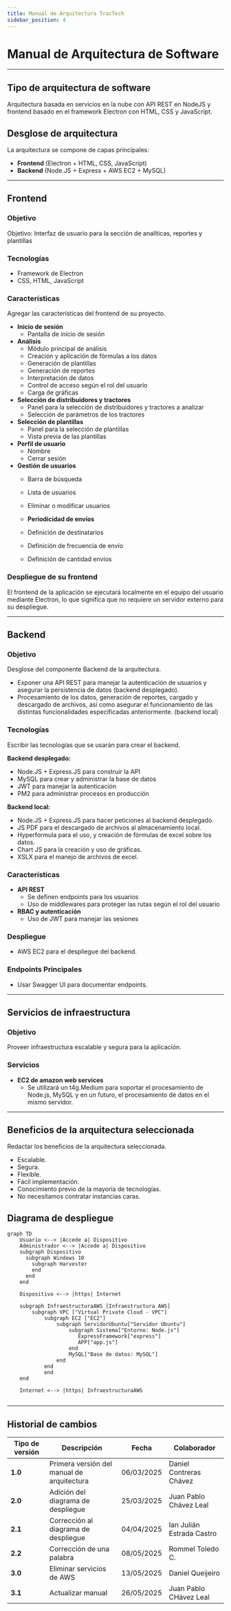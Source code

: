 ```yaml
---
title: Manual de Arquitectura TracTech
sidebar_position: 4
---
```


# Manual de Arquitectura de Software

---

## Tipo de arquitectura de software

Arquitectura basada en servicios en la nube con API REST en NodeJS y frontend basado en el framework Electron con HTML, CSS y JavaScript.

## Desglose de arquitectura

La arquitectura se compone de capas principales:

- **Frontend** (Electron + HTML, CSS, JavaScript)
- **Backend** (Node.JS + Express + AWS EC2 + MySQL)

---

## Frontend

### Objetivo

Objetivo: Interfaz de usuario para la sección de analíticas, reportes y plantillas

### Tecnologías

- Framework de Electron
- CSS, HTML, JavaScript

### Características

Agregar las características del frontend de su proyecto. 

- **Inicio de sesión**
  - Pantalla de inicio de sesión
- **Análisis**
  - Módulo principal de análisis
  - Creación y aplicación de fórmulas a los datos
  - Generación de plantillas
  - Generación de reportes
  - Interpretación de datos
  - Control de acceso según el rol del usuario
  - Carga de gráficas
- **Selección de distribuidores y tractores**
  - Panel para la selección de distribuidores y tractores a analizar
  - Selección de parámetros de los tractores
- **Selección de plantillas**
  - Panel para la selección de plantillas
  - Vista previa de las plantillas
- **Perfil de usuario**
  - Nombre
  - Cerrar sesión
- **Gestión de usuarios**
  - Barra de búsqueda
  - Lista de usuarios
  - Eliminar o modificar usuarios

  - **Periodicidad de envíos**
  - Definición de destinatarios
  - Definición de frecuencia de envío
  - Definición de cantidad envíos

### Despliegue de su frontend
El frontend de la aplicación se ejecutará localmente en el equipo del usuario mediante Electron, lo que significa que no requiere un servidor externo para su despliegue.

---

## Backend

### Objetivo
Desglose del componente Backend de la arquitectura. 

- Exponer una API REST para manejar la autenticación de usuarios y asegurar la persistencia de datos (backend desplegado).
- Procesamiento de los datos, generación de reportes, cargado y descargado de archivos, así como asegurar el funcionamiento de las distintas funcionalidades especificadas anteriormente. (backend local)

### Tecnologías
Escribir las tecnologías que se usarán para crear el backend.

**Backend desplegado:**
- Node.JS + Express.JS para construir la API
- MySQL para crear y administrar la base de datos
- JWT para manejar la autenticación
- PM2 para administrar procesos en producción

**Backend local:**
- Node.JS + Express.JS para hacer peticiones al backend desplegado.
- JS PDF para el descargado de archivos al almacenamiento local.
- Hyperformula para el uso, y creación de fórmulas de excel sobre los datos.
- Chart JS para la creación y uso de gráficas.
- XSLX para el manejo de archivos de excel.

### Características

- **API REST**
  - Se definen endpoints para los usuarios
  - Uso de middlewares para proteger las rutas según el rol del usuario
- **RBAC y autenticación**
  - Uso de JWT para manejar las sesiones

### Despliegue
- AWS EC2 para el despliegue del backend.

### Endpoints Principales
- Usar Swagger UI para documentar endpoints.
---

## Servicios de infraestructura

### Objetivo
Proveer infraestructura escalable y segura para la aplicación.

### Servicios

- **EC2 de amazon web services**
  - Se utilizará un t4g.Medium para soportar el procesamiento de Node.js, MySQL y en un futuro, el procesamiento de datos en el mismo servidor.
---

## Beneficios de la arquitectura seleccionada

Redactar los beneficios de la arquitectura seleccionada.

- Escalable.
- Segura.
- Flexible.
- Fácil implementación.
- Conocimiento previo de la mayoría de tecnologías.
- No necesitamos contratar instancias caras.

## Diagrama de despliegue
``` mermaid 
graph TD
    Usuario <--> |Accede a| Dispositivo
    Administrador <--> |Accede a| Dispositivo
    subgraph Dispositivo
      subgraph Windows 10
        subgraph Harvester
        end
      end
    end

    Dispositivo <--> |https| Internet

    subgraph InfraestructuraAWS [Infraestructura AWS]
        subgraph VPC ["Virtual Private Cloud - VPC"]
            subgraph EC2 ["EC2"]
                subgraph ServidorUbuntu["Servidor Ubuntu"]
                    subgraph Sistema["Entorno: Node.js"]
                       ExpressFramework["express"]
                       APP["app.js"]
                    end
                    MySQL["Base de datos: MySQL"]
                end
            end
            end
    end

    Internet <--> |https| InfraestructuraAWS
    
```

---

## Historial de cambios

| **Tipo de versión** | **Descripción**                    | **Fecha** | **Colaborador**        |
|---------------------|------------------------------------| --------- | ---------------------- |
| **1.0**             | Primera versión del manual de arquitectura        | 06/03/2025 | Daniel Contreras Chávez      |
| **2.0**             | Adición del diagrama de despliegue | 25/03/2025   | Juan Pablo Chávez Leal |
| **2.1**             | Corrección al diagrama de despliegue | 04/04/2025 | Ian Julián Estrada Castro |
| **2.2**             | Corrección de una palabra | 08/05/2025 | Rommel Toledo C. |
| **3.0**             | Eliminar servicios de AWS | 13/05/2025 | Daniel Queijeiro |
| **3.1**             | Actualizar manual         | 26/05/2025 | Juan Pablo CHávez Leal |